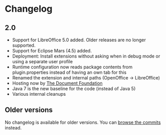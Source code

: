 # Changelog

## 2.0

* Support for LibreOffice 5.0 added. Older releases are no longer supported.
* Support for Eclipse Mars (4.5) added.
* Deployment: Install extensions without asking when in debug mode or using a separate user profile
* Runtime configuration now reads package contents from plugin.properties instead of having an own tab for this
* Renamed the extension and internal paths (OpenOffice -> LibreOffice)
* Hosting now by [The Document Foundation](http://www.documentfoundation.org/)
* Java 7 is the new baseline for the code (instead of Java 5)
* Various internal cleanups

## Older versions

No changelog is available for older versions. You can [browse the commits](https://github.com/LibreOffice/loeclipse/commits/master) instead.
